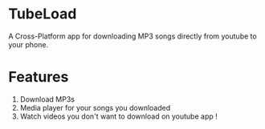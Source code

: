 # TubeLoad
A Cross-Platform app for downloading MP3 songs directly from youtube to your phone.

# Features
1. Download MP3s
2. Media player for your songs you downloaded
3. Watch videos you don't want to download on youtube app !
